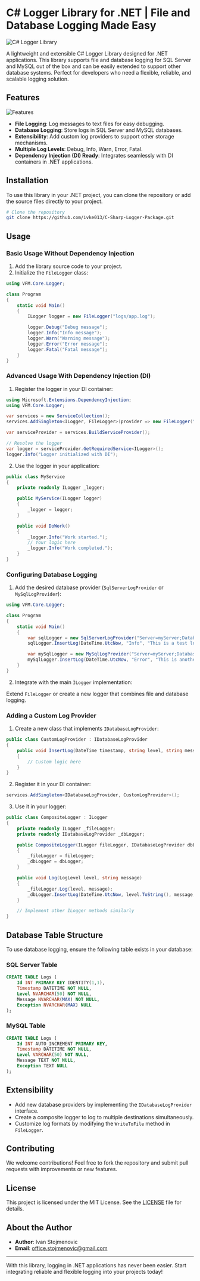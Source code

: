 # C# Logger Library for .NET | File and Database Logging Made Easy

![C# Logger Library](https://github.com/ivke013/C-Sharp-Logger-Package/raw/main/logo.png)

A lightweight and extensible C# Logger Library designed for .NET applications. This library supports file and database logging for SQL Server and MySQL out of the box and can be easily extended to support other database systems. Perfect for developers who need a flexible, reliable, and scalable logging solution.

## Features

![Features](https://github.com/ivke013/C-Sharp-Logger-Package/raw/main/features.png)

- **File Logging**: Log messages to text files for easy debugging.
- **Database Logging**: Store logs in SQL Server and MySQL databases.
- **Extensibility**: Add custom log providers to support other storage mechanisms.
- **Multiple Log Levels**: Debug, Info, Warn, Error, Fatal.
- **Dependency Injection (DI) Ready**: Integrates seamlessly with DI containers in .NET applications.

## Installation

To use this library in your .NET project, you can clone the repository or add the source files directly to your project. 

```bash
# Clone the repository
git clone https://github.com/ivke013/C-Sharp-Logger-Package.git
```

## Usage

### Basic Usage Without Dependency Injection

1. Add the library source code to your project.
2. Initialize the `FileLogger` class:

```csharp
using VFM.Core.Logger;

class Program
{
    static void Main()
    {
        ILogger logger = new FileLogger("logs/app.log");

        logger.Debug("Debug message");
        logger.Info("Info message");
        logger.Warn("Warning message");
        logger.Error("Error message");
        logger.Fatal("Fatal message");
    }
}
```

### Advanced Usage With Dependency Injection (DI)

1. Register the logger in your DI container:

```csharp
using Microsoft.Extensions.DependencyInjection;
using VFM.Core.Logger;

var services = new ServiceCollection();
services.AddSingleton<ILogger, FileLogger>(provider => new FileLogger("logs/app.log"));

var serviceProvider = services.BuildServiceProvider();

// Resolve the logger
var logger = serviceProvider.GetRequiredService<ILogger>();
logger.Info("Logger initialized with DI");
```

2. Use the logger in your application:

```csharp
public class MyService
{
    private readonly ILogger _logger;

    public MyService(ILogger logger)
    {
        _logger = logger;
    }

    public void DoWork()
    {
        _logger.Info("Work started.");
        // Your logic here
        _logger.Info("Work completed.");
    }
}
```

### Configuring Database Logging

1. Add the desired database provider (`SqlServerLogProvider` or `MySqlLogProvider`):

```csharp
using VFM.Core.Logger;

class Program
{
    static void Main()
    {
        var sqlLogger = new SqlServerLogProvider("Server=myServer;Database=myDB;User Id=myUser;Password=myPassword;");
        sqlLogger.InsertLog(DateTime.UtcNow, "Info", "This is a test log", null);

        var mySqlLogger = new MySqlLogProvider("Server=myServer;Database=myDB;User=myUser;Password=myPassword;");
        mySqlLogger.InsertLog(DateTime.UtcNow, "Error", "This is another test log", "Test exception");
    }
}
```

2. Integrate with the main `ILogger` implementation:

Extend `FileLogger` or create a new logger that combines file and database logging.

### Adding a Custom Log Provider

1. Create a new class that implements `IDatabaseLogProvider`:

```csharp
public class CustomLogProvider : IDatabaseLogProvider
{
    public void InsertLog(DateTime timestamp, string level, string message, string exception)
    {
        // Custom logic here
    }
}
```

2. Register it in your DI container:

```csharp
services.AddSingleton<IDatabaseLogProvider, CustomLogProvider>();
```

3. Use it in your logger:

```csharp
public class CompositeLogger : ILogger
{
    private readonly ILogger _fileLogger;
    private readonly IDatabaseLogProvider _dbLogger;

    public CompositeLogger(ILogger fileLogger, IDatabaseLogProvider dbLogger)
    {
        _fileLogger = fileLogger;
        _dbLogger = dbLogger;
    }

    public void Log(LogLevel level, string message)
    {
        _fileLogger.Log(level, message);
        _dbLogger.InsertLog(DateTime.UtcNow, level.ToString(), message, null);
    }

    // Implement other ILogger methods similarly
}
```

## Database Table Structure

To use database logging, ensure the following table exists in your database:

### SQL Server Table

```sql
CREATE TABLE Logs (
    Id INT PRIMARY KEY IDENTITY(1,1),
    Timestamp DATETIME NOT NULL,
    Level NVARCHAR(50) NOT NULL,
    Message NVARCHAR(MAX) NOT NULL,
    Exception NVARCHAR(MAX) NULL
);
```

### MySQL Table

```sql
CREATE TABLE Logs (
    Id INT AUTO_INCREMENT PRIMARY KEY,
    Timestamp DATETIME NOT NULL,
    Level VARCHAR(50) NOT NULL,
    Message TEXT NOT NULL,
    Exception TEXT NULL
);
```

## Extensibility

- Add new database providers by implementing the `IDatabaseLogProvider` interface.
- Create a composite logger to log to multiple destinations simultaneously.
- Customize log formats by modifying the `WriteToFile` method in `FileLogger`.

## Contributing

We welcome contributions! Feel free to fork the repository and submit pull requests with improvements or new features.

## License

This project is licensed under the MIT License. See the [LICENSE](LICENSE) file for details.

## About the Author

- **Author**: Ivan Stojmenovic
- **Email**: [office.stojmenovic@gmail.com](mailto:office.stojmenovic@gmail.com)

---

With this library, logging in .NET applications has never been easier. Start integrating reliable and flexible logging into your projects today!
